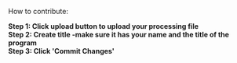 How to contribute: 

<strong> Step 1: Click upload button to upload your processing file <br>
Step 2: Create title -make sure it has your name and the title of the program <br>
Step 3: Click 'Commit Changes' 
